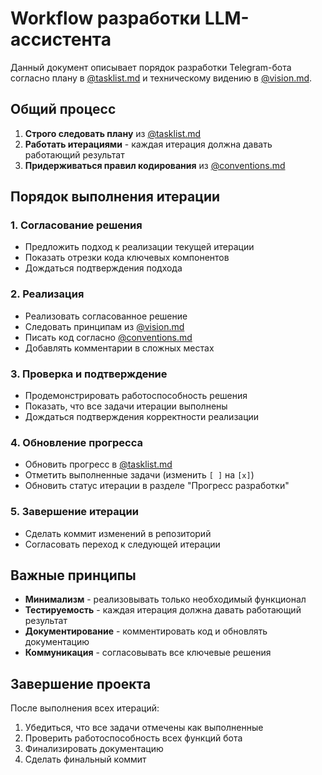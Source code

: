 # Workflow разработки LLM-ассистента

Данный документ описывает порядок разработки Telegram-бота согласно плану в [@tasklist.md](tasklist.md) и техническому видению в [@vision.md](vision.md).

## Общий процесс

1. **Строго следовать плану** из [@tasklist.md](tasklist.md)
2. **Работать итерациями** - каждая итерация должна давать работающий результат
3. **Придерживаться правил кодирования** из [@conventions.md](conventions.md)

## Порядок выполнения итерации

### 1. Согласование решения
- Предложить подход к реализации текущей итерации
- Показать отрезки кода ключевых компонентов
- Дождаться подтверждения подхода

### 2. Реализация
- Реализовать согласованное решение
- Следовать принципам из [@vision.md](vision.md)
- Писать код согласно [@conventions.md](conventions.md)
- Добавлять комментарии в сложных местах

### 3. Проверка и подтверждение
- Продемонстрировать работоспособность решения
- Показать, что все задачи итерации выполнены
- Дождаться подтверждения корректности реализации

### 4. Обновление прогресса
- Обновить прогресс в [@tasklist.md](tasklist.md)
- Отметить выполненные задачи (изменить `[ ]` на `[x]`)
- Обновить статус итерации в разделе "Прогресс разработки"

### 5. Завершение итерации
- Сделать коммит изменений в репозиторий
- Согласовать переход к следующей итерации

## Важные принципы

- **Минимализм** - реализовывать только необходимый функционал
- **Тестируемость** - каждая итерация должна давать работающий результат
- **Документирование** - комментировать код и обновлять документацию
- **Коммуникация** - согласовывать все ключевые решения

## Завершение проекта

После выполнения всех итераций:
1. Убедиться, что все задачи отмечены как выполненные
2. Проверить работоспособность всех функций бота
3. Финализировать документацию
4. Сделать финальный коммит